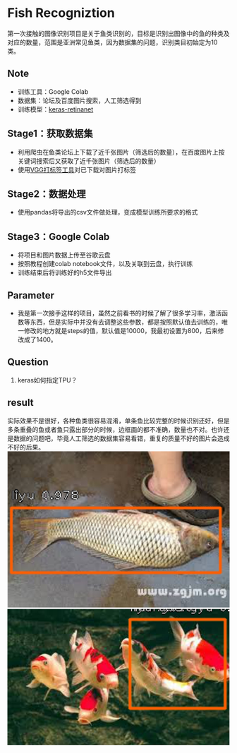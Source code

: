 # Fish Recogniztion
第一次接触的图像识别项目是关于鱼类识别的，目标是识别出图像中的鱼的种类及对应的数量，范围是亚洲常见鱼类，因为数据集的问题，识别类目初始定为10类。
## Note
- 训练工具：Google Colab
- 数据集：论坛及百度图片搜索，人工筛选得到
- 训练模型：[keras-retinanet](https://github.com/fizyr/keras-retinanet)
## Stage1：获取数据集
- 利用爬虫在鱼类论坛上下载了近千张图片（筛选后的数量），在百度图片上按关键词搜索后又获取了近千张图片（筛选后的数量）
- 使用[VGG打标签工具](http://www.robots.ox.ac.uk/~vgg/software/via/via_demo.html)对已下载对图片打标签
## Stage2：数据处理
- 使用pandas将导出的csv文件做处理，变成模型训练所要求的格式
## Stage3：Google Colab
- 将项目和图片数据上传至谷歌云盘
- 按照教程创建colab notebook文件，以及关联到云盘，执行训练
- 训练结束后将训练好的h5文件导出
## Parameter
- 我是第一次接手这样的项目，虽然之前看书的时候了解了很多学习率，激活函数等东西，但是实际中并没有去调整这些参数，都是按照默认值去训练的，唯一修改的地方就是steps的值，默认值是10000，我最初设置为800，后来修改成了1400。
## Question
1. keras如何指定TPU？
## result
实际效果不是很好，各种鱼类很容易混淆，单条鱼比较完整的时候识别还好，但是多条重叠的鱼或者鱼只露出部分的时候，边框画的都不准确，数量也不对。也许还是数据的问题吧，毕竟人工筛选的数据集容易看错，重复的质量不好的图片会造成不好的后果。
![](https://github.com/Paisins/Deep-learning/blob/master/4.jpg)
![](https://github.com/Paisins/Deep-learning/blob/master/1.jpg)
